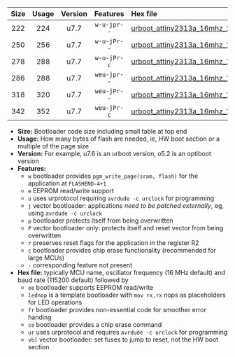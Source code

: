 |Size|Usage|Version|Features|Hex file|
|:-:|:-:|:-:|:-:|:--|
|222|224|u7.7|`w-u-jpr--`|[urboot_attiny2313a_16mhz_115200bps_lednop_ur_vbl.hex](https://raw.githubusercontent.com/stefanrueger/urboot.hex/main/mcus/attiny2313a/fcpu_16mhz/115200_bps/urboot_attiny2313a_16mhz_115200bps_lednop_ur_vbl.hex)|
|250|256|u7.7|`w-u-jPr--`|[urboot_attiny2313a_16mhz_115200bps_lednop_fr_ur_vbl.hex](https://raw.githubusercontent.com/stefanrueger/urboot.hex/main/mcus/attiny2313a/fcpu_16mhz/115200_bps/urboot_attiny2313a_16mhz_115200bps_lednop_fr_ur_vbl.hex)|
|278|288|u7.7|`w-u-jPr-c`|[urboot_attiny2313a_16mhz_115200bps_lednop_fr_ce_ur_vbl.hex](https://raw.githubusercontent.com/stefanrueger/urboot.hex/main/mcus/attiny2313a/fcpu_16mhz/115200_bps/urboot_attiny2313a_16mhz_115200bps_lednop_fr_ce_ur_vbl.hex)|
|286|288|u7.7|`weu-jpr--`|[urboot_attiny2313a_16mhz_115200bps_ee_lednop_ur_vbl.hex](https://raw.githubusercontent.com/stefanrueger/urboot.hex/main/mcus/attiny2313a/fcpu_16mhz/115200_bps/urboot_attiny2313a_16mhz_115200bps_ee_lednop_ur_vbl.hex)|
|318|320|u7.7|`weu-jPr--`|[urboot_attiny2313a_16mhz_115200bps_ee_lednop_fr_ur_vbl.hex](https://raw.githubusercontent.com/stefanrueger/urboot.hex/main/mcus/attiny2313a/fcpu_16mhz/115200_bps/urboot_attiny2313a_16mhz_115200bps_ee_lednop_fr_ur_vbl.hex)|
|342|352|u7.7|`weu-jPr-c`|[urboot_attiny2313a_16mhz_115200bps_ee_lednop_fr_ce_ur_vbl.hex](https://raw.githubusercontent.com/stefanrueger/urboot.hex/main/mcus/attiny2313a/fcpu_16mhz/115200_bps/urboot_attiny2313a_16mhz_115200bps_ee_lednop_fr_ce_ur_vbl.hex)|

- **Size:** Bootloader code size including small table at top end
- **Usage:** How many bytes of flash are needed, ie, HW boot section or a multiple of the page size
- **Version:** For example, u7.6 is an urboot version, o5.2 is an optiboot version
- **Features:**
  + `w` bootloader provides `pgm_write_page(sram, flash)` for the application at `FLASHEND-4+1`
  + `e` EEPROM read/write support
  + `u` uses urprotocol requiring `avrdude -c urclock` for programming
  + `j` vector bootloader: applications *need to be patched externally*, eg, using `avrdude -c urclock`
  + `p` bootloader protects itself from being overwritten
  + `P` vector bootloader only: protects itself and reset vector from being overwritten
  + `r` preserves reset flags for the application in the register R2
  + `c` bootloader provides chip erase functionality (recommended for large MCUs)
  + `-` corresponding feature not present
- **Hex file:** typically MCU name, oscillator frequency (16 MHz default) and baud rate (115200 default) followed by
  + `ee` bootloader supports EEPROM read/write
  + `lednop` is a template bootloader with `mov rx,rx` nops as placeholders for LED operations
  + `fr` bootloader provides non-essential code for smoother error handing
  + `ce` bootloader provides a chip erase command
  + `ur` uses urprotocol and requires `avrdude -c urclock` for programming
  + `vbl` vector bootloader: set fuses to jump to reset, not the HW boot section
